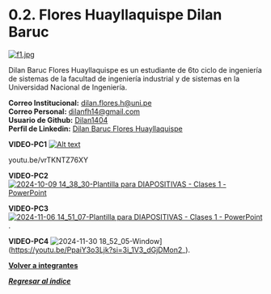 # 0.2. Flores Huayllaquispe Dilan Baruc

[![f1.jpg](https://i.postimg.cc/Jh3cW5nN/f1.jpg)](https://postimg.cc/GB2sFYvt)

Dilan Baruc Flores Huayllaquispe es un estudiante de 6to ciclo de ingeniería de sistemas de la facultad de ingeniería industrial y de sistemas en la Universidad Nacional de Ingeniería.

**Correo Institucional:** dilan.flores.h@uni.pe\
**Correo Personal:** dilanfh14@gmail.com\
**Usuario de Github:** [Dilan1404](https://github.com/Dilan1404)\
**Perfil de Linkedin:** [Dilan Baruc Flores Huayllaquispe](https://www.linkedin.com/in/dilan-baruc-flores-huayllaquispe-3a09242a3/)

**VIDEO-PC1**
[![Alt text](https://img.youtube.com/vi/vrTKNTZ76XY?si=ZozTCfrq0UgBC_bz/0.jpg)](https://www.youtube.com/watch?v=vrTKNTZ76XY?si=ZozTCfrq0UgBC_bz)

youtu.be/vrTKNTZ76XY

**VIDEO-PC2**
[![2024-10-09 14_38_30-Plantilla para DIAPOSITIVAS - Clases 1  - PowerPoint](https://github.com/user-attachments/assets/6d4f850a-1b22-44cf-8dd4-6094c9c22980)](https://youtu.be/HNFynNJu0m4?si=3H0fQh6hs_4xjAVr)


**VIDEO-PC3**
[![2024-11-06 14_51_07-Plantilla para DIAPOSITIVAS - Clases 1  - PowerPoint](https://github.com/user-attachments/assets/0a429ee1-eb62-4630-8ebf-770e00da6876)](https://youtu.be/jDNAWa7YE44?si=-7f-ixIl5gW0Ubk9).


**VIDEO-PC4**
![2024-11-30 18_52_05-Window](https://github.com/user-attachments/assets/df5d3071-e016-4073-9fb5-9956af8d8506)](https://youtu.be/PpaiY3o3Ljk?si=3i_1V3_dGjDMon2_).


**[Volver a integrantes](../../0/0.md)**

***[Regresar al índice](../../README.md)***



